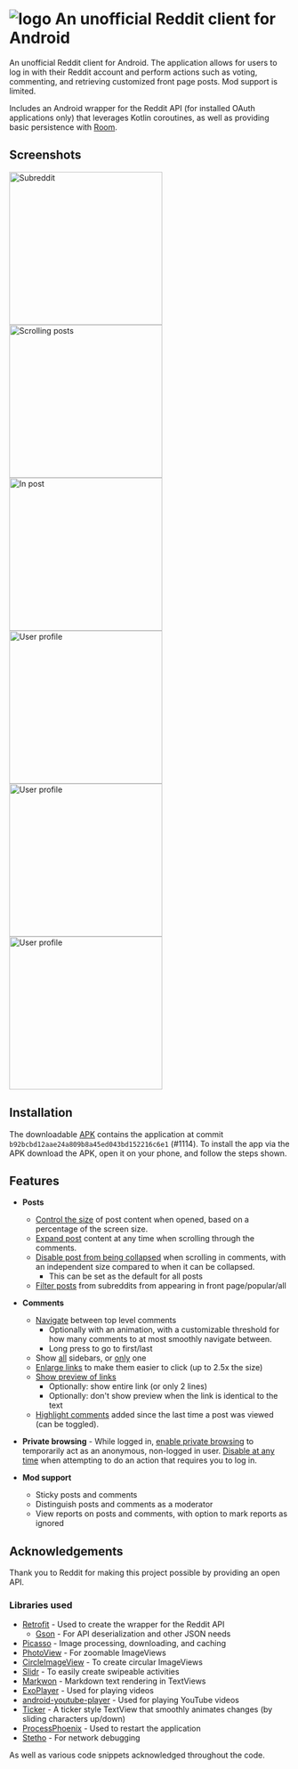 
# ![logo](/images/logo.png) An unofficial Reddit client for Android

An unofficial Reddit client for Android. The application allows for users to log in with their Reddit account and perform actions such as voting, commenting, and retrieving customized front page posts. Mod support is limited.

Includes an Android wrapper for the Reddit API (for installed OAuth applications only) that leverages Kotlin coroutines, as well as providing basic persistence with [Room](https://developer.android.com/training/data-storage/room).


## Screenshots

<div>
  <img src="/images/subreddit.png" alt="Subreddit" width="275"/>
  <img src="/images/scrolling-in-posts.png" alt="Scrolling posts" width="275"/>
  <img src="/images/in-post.gif" alt="In post" width="275"/>
  <img src="/images/profile.png" alt="User profile" width="275"/>
  <img src="/images/replying.gif" alt="User profile" width="275"/>
  <img src="/images/search-for-subreddit.png" alt="User profile" width="275"/>
</div>


## Installation

The downloadable [APK](apk/app-release.apk) contains the application at commit `b92bcbd12aae24a809b8a45ed043bd152216c6e1` (#1114). To install the app via the APK download the APK, open it on your phone, and follow the steps shown.


## Features
- **Posts**
  - [Control the size](images/control-size-of-post.png) of post content when opened, based on a percentage of the screen size.
  - [Expand post](images/expand-post-content.gif) content at any time when scrolling through the comments.
  - [Disable post from being collapsed](images/disable-post-collapse.gif) when scrolling in comments, with an independent size compared to when it can be collapsed.
    - This can be set as the default for all posts
  - [Filter posts](images/filter-posts.png) from subreddits from appearing in front page/popular/all

- **Comments**
  - [Navigate](images/navigate-top-level-comments.gif) between top level comments
    - Optionally with an animation, with a customizable threshold for how many comments to at most smoothly navigate between.
    - Long press to go to first/last
  - Show [all](images/sidebars-all.png) sidebars, or [only](images/sidebars-only-one.png) one
  - [Enlarge links](images/enlarge-links.png) to make them easier to click (up to 2.5x the size)
  - [Show preview of links](images/show-link-previews.png)
    - Optionally: show entire link (or only 2 lines)
    - Optionally: don't show preview when the link is identical to the text
  - [Highlight comments](images/highlight-new-comments.png) added since the last time a post was viewed (can be toggled).

- **Private browsing** - While logged in, [enable private browsing](images/enable-private-browsing.png) to temporarily act as an anonymous, non-logged in user. [Disable at any time](images/disable-private-browsing.png) when attempting to do an action that requires you to log in.

- **Mod support**
  - Sticky posts and comments
  - Distinguish posts and comments as a moderator
  - View reports on posts and comments, with option to mark reports as ignored


## Acknowledgements

Thank you to Reddit for making this project possible by providing an open API.


### Libraries used

* [Retrofit](https://github.com/square/retrofit) - Used to create the wrapper for the Reddit API
  * [Gson](https://github.com/google/gson) - For API deserialization and other JSON needs
* [Picasso](https://github.com/square/picasso) - Image processing, downloading, and caching
* [PhotoView](https://github.com/chrisbanes/PhotoView) - For zoomable ImageViews
* [CircleImageView](https://github.com/hdodenhof/CircleImageView) - To create circular ImageViews
* [Slidr](https://github.com/r0adkll/Slidr) - To easily create swipeable activities
* [Markwon](https://github.com/noties/Markwon) - Markdown text rendering in TextViews
* [ExoPlayer](https://github.com/google/ExoPlayer) - Used for playing videos
* [android-youtube-player](https://github.com/PierfrancescoSoffritti/android-youtube-player) - Used for playing YouTube videos
* [Ticker](https://github.com/robinhood/ticker) - A ticker style TextView that smoothly animates changes (by sliding characters up/down)
* [ProcessPhoenix](https://github.com/JakeWharton/ProcessPhoenix) - Used to restart the application
* [Stetho](https://github.com/facebook/stetho) - For network debugging

As well as various code snippets acknowledged throughout the code.